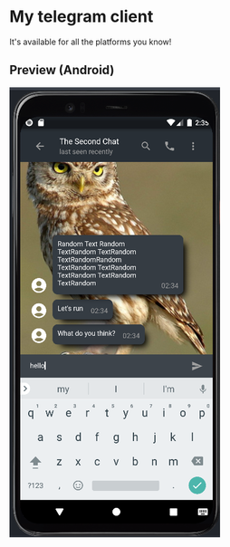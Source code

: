 # My telegram client 

It's available for all the platforms you know!

## Preview (Android)
![img.png](android_preview.png)